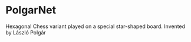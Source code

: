 # PolgarNet
Hexagonal Chess variant played on a special star-shaped board. Invented by László Polgár 
